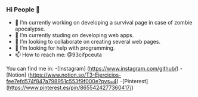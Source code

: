 ### Hi People 👋

- 🔭 I’m currently working on developing a survival page in case of zombie apocalypse.
- 🌱 I’m currently studing on developing web apps.
- 👯 I’m looking to collaborate on creating several web pages.
- 🤔 I’m looking for help with programming.
- 📫 How to reach me: @93cifpceuta

You can find me in:
-[Instagram] (https://www.instagram.com/github/)
-[Notion] (https://www.notion.so/T3-Ejercicios-fee7efd574f847a798951c553f9f000e?pvs=4)
-[Pinterest] (https://www.pinterest.es/pin/8655424277360417/)
